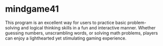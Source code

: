 # mindgame41
This program is an excellent way for users to practice basic problem-solving and logical thinking skills in a fun and interactive manner. Whether guessing numbers, unscrambling words, or solving math problems, players can enjoy a lighthearted yet stimulating gaming experience.
